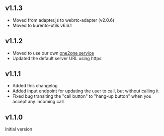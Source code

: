 ## v1.1.3

- Moved from adapter.js to webrtc-adapter (v2.0.6)
- Moved to kurento-utils v6.6.1

## v1.1.2

- Moved to use our own [one2one service](https://github.com/wirecloud-fiware/kurento-example-services-scala)
- Updated the default server URL using https

## v1.1.1

- Added this changelog
- Added input endpoint for updating the user to call, but without calling it
- Fixed bug transiting the "call button" to "hang-up button" when you accept any incoming call

## v1.1.0

Initial version
